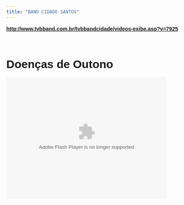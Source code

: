 ```yaml
---
title: "BAND CIDADE SANTOS"
---
```


<span style="color: red; font-family: Arial, Helvetica, sans-serif;"><b>http://www.tvbband.com.br/tvbbandcidade/videos-exibe.asp?v=7925 &nbsp;</b></span><br /><span style="color: red; font-family: Arial, Helvetica, sans-serif;"><b><br /></b></span><span style="color: red; font-family: Arial, Helvetica, sans-serif;"><b><br /></b></span><br /><h1 style="font-family: Arial, Helvetica, sans-serif; font-size: 30px; margin: 20px 0px 6px; padding: 0px;">Doenças de Outono</h1><div class="esquerda flash-replaced" id="tv-video" style="float: left; font-family: Arial, Helvetica, sans-serif; font-size: 12px; margin-right: 10px; margin-top: 10px;"><embed allowfullscreen="true" allowscriptaccess="sameDomain" bgcolor="#cccccc" flashvars="" height="325" pluginspage="http://www.adobe.com/go/getflashplayer" src="http://www.tvbband.com.br/swf/player.swf?v=7925&dominio=http://www.tvbband.com.br/&arquivo_xml=http://www.tvbband.com.br/videos/upload/2013/4/64PYSIWFLR.xml&cor=ff9500&vol=50" type="application/x-shockwave-flash" width="425"></embed></div><div class="votacao" style="font-family: Arial, Helvetica, sans-serif; font-size: 12px; margin-bottom: 20px; padding-top: 10px;"><br /></div><div class="codigos" style="font-family: Arial, Helvetica, sans-serif; font-size: 12px;"><br /></div><div class="clear" style="clear: both; font-family: Arial, Helvetica, sans-serif; font-size: 0px; height: 0px; margin: 0px; padding: 0px;"></div><h2 style="color: #a8a8a8; font-family: Arial, Helvetica, sans-serif; font-size: 18px; margin: 6px 0px 10px; padding: 0px;"></h2><div style="font-family: Arial, Helvetica, sans-serif; font-size: 12px;"><br /></div><br /><br /><br /><br /><br /><br />